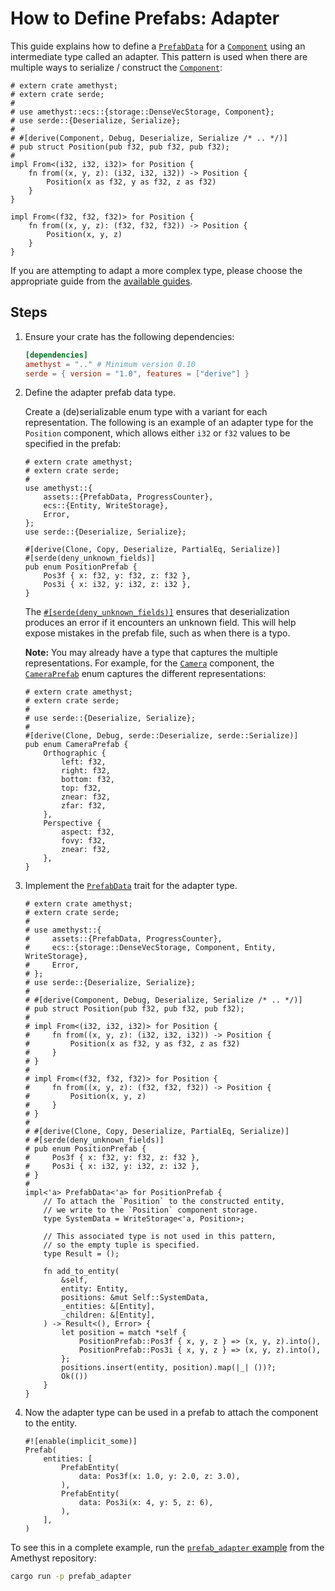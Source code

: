 # How to Define Prefabs: Adapter

This guide explains how to define a [`PrefabData`] for a [`Component`] using an intermediate type called an adapter. This pattern is used when there are multiple ways to serialize / construct the [`Component`]:

```rust,edition2018,no_run,noplaypen
# extern crate amethyst;
# extern crate serde;
#
# use amethyst::ecs::{storage::DenseVecStorage, Component};
# use serde::{Deserialize, Serialize};
#
# #[derive(Component, Debug, Deserialize, Serialize /* .. */)]
# pub struct Position(pub f32, pub f32, pub f32);
#
impl From<(i32, i32, i32)> for Position {
    fn from((x, y, z): (i32, i32, i32)) -> Position {
        Position(x as f32, y as f32, z as f32)
    }
}

impl From<(f32, f32, f32)> for Position {
    fn from((x, y, z): (f32, f32, f32)) -> Position {
        Position(x, y, z)
    }
}
```

If you are attempting to adapt a more complex type, please choose the appropriate guide from the [available guides][bk_prefab_prelude].

## Steps

1. Ensure your crate has the following dependencies:

    ```toml
    [dependencies]
    amethyst = ".." # Minimum version 0.10
    serde = { version = "1.0", features = ["derive"] }
    ```

2. Define the adapter prefab data type.

    Create a (de)serializable enum type with a variant for each representation. The following is an example of an adapter type for the `Position` component, which allows either `i32` or `f32` values to be specified in the prefab:

    ```rust,edition2018,no_run,noplaypen
    # extern crate amethyst;
    # extern crate serde;
    #
    use amethyst::{
        assets::{PrefabData, ProgressCounter},
        ecs::{Entity, WriteStorage},
        Error,
    };
    use serde::{Deserialize, Serialize};

    #[derive(Clone, Copy, Deserialize, PartialEq, Serialize)]
    #[serde(deny_unknown_fields)]
    pub enum PositionPrefab {
        Pos3f { x: f32, y: f32, z: f32 },
        Pos3i { x: i32, y: i32, z: i32 },
    }
    ```

    The [`#[serde(deny_unknown_fields)]`][ser_unk] ensures that deserialization produces an error if it encounters an unknown field. This will help expose mistakes in the prefab file, such as when there is a typo.

    **Note:** You may already have a type that captures the multiple representations. For example, for the [`Camera`] component, the [`CameraPrefab`] enum captures the different representations:

    ```rust,edition2018,no_run,noplaypen
    # extern crate amethyst;
    # extern crate serde;
    #
    # use serde::{Deserialize, Serialize};
    #
    #[derive(Clone, Debug, serde::Deserialize, serde::Serialize)]
    pub enum CameraPrefab {
        Orthographic {
            left: f32,
            right: f32,
            bottom: f32,
            top: f32,
            znear: f32,
            zfar: f32,
        },
        Perspective {
            aspect: f32,
            fovy: f32,
            znear: f32,
        },
    }
    ```

3. Implement the [`PrefabData`] trait for the adapter type.

    ```rust,edition2018,no_run,noplaypen
    # extern crate amethyst;
    # extern crate serde;
    #
    # use amethyst::{
    #     assets::{PrefabData, ProgressCounter},
    #     ecs::{storage::DenseVecStorage, Component, Entity, WriteStorage},
    #     Error,
    # };
    # use serde::{Deserialize, Serialize};
    #
    # #[derive(Component, Debug, Deserialize, Serialize /* .. */)]
    # pub struct Position(pub f32, pub f32, pub f32);
    #
    # impl From<(i32, i32, i32)> for Position {
    #     fn from((x, y, z): (i32, i32, i32)) -> Position {
    #         Position(x as f32, y as f32, z as f32)
    #     }
    # }
    #
    # impl From<(f32, f32, f32)> for Position {
    #     fn from((x, y, z): (f32, f32, f32)) -> Position {
    #         Position(x, y, z)
    #     }
    # }
    #
    # #[derive(Clone, Copy, Deserialize, PartialEq, Serialize)]
    # #[serde(deny_unknown_fields)]
    # pub enum PositionPrefab {
    #     Pos3f { x: f32, y: f32, z: f32 },
    #     Pos3i { x: i32, y: i32, z: i32 },
    # }
    #
    impl<'a> PrefabData<'a> for PositionPrefab {
        // To attach the `Position` to the constructed entity,
        // we write to the `Position` component storage.
        type SystemData = WriteStorage<'a, Position>;

        // This associated type is not used in this pattern,
        // so the empty tuple is specified.
        type Result = ();

        fn add_to_entity(
            &self,
            entity: Entity,
            positions: &mut Self::SystemData,
            _entities: &[Entity],
            _children: &[Entity],
        ) -> Result<(), Error> {
            let position = match *self {
                PositionPrefab::Pos3f { x, y, z } => (x, y, z).into(),
                PositionPrefab::Pos3i { x, y, z } => (x, y, z).into(),
            };
            positions.insert(entity, position).map(|_| ())?;
            Ok(())
        }
    }
    ```

4. Now the adapter type can be used in a prefab to attach the component to the entity.

    ```rust,ignore
    #![enable(implicit_some)]
    Prefab(
        entities: [
            PrefabEntity(
                data: Pos3f(x: 1.0, y: 2.0, z: 3.0),
            ),
            PrefabEntity(
                data: Pos3i(x: 4, y: 5, z: 6),
            ),
        ],
    )
    ```

To see this in a complete example, run the [`prefab_adapter` example][repo_prefab_adapter] from the Amethyst repository:

```bash
cargo run -p prefab_adapter
```

[ser_unk]: https://serde.rs/container-attrs.html#deny_unknown_fields
[`Camera`]: https://docs.amethyst.rs/master/amethyst_rendy/camera/struct.Camera.html
[`Component`]: https://docs.rs/specs/~0.16/specs/trait.Component.html
[`Prefab`]: https://docs.amethyst.rs/master/amethyst_assets/struct.Prefab.html
[`PrefabData`]: https://docs.amethyst.rs/master/amethyst_assets/trait.PrefabData.html
[`CameraPrefab`]: https://docs.amethyst.rs/master/amethyst_rendy/camera/enum.CameraPrefab.html
[bk_prefab_prelude]: how_to_define_prefabs_prelude.html
[repo_prefab_adapter]: https://github.com/amethyst/amethyst/tree/master/examples/prefab_adapter
